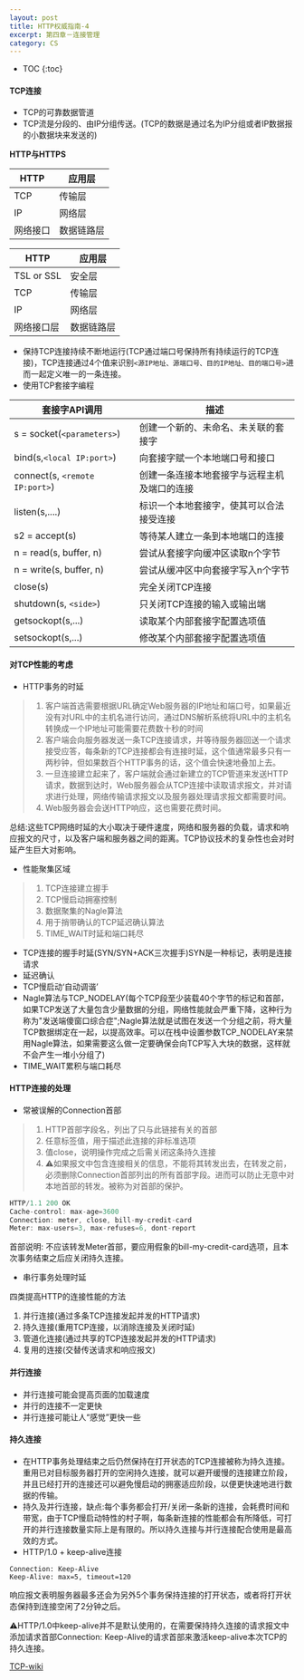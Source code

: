 ```yaml
---
layout: post
title: HTTP权威指南-4
excerpt: 第四章－连接管理
category: CS
---
```


* TOC
{:toc}

#### TCP连接
- TCP的可靠数据管道
- TCP流是分段的、由IP分组传送。(TCP的数据是通过名为IP分组或者IP数据报的小数据块来发送的)

**HTTP与HTTPS**

HTTP | 应用层|
-----|------|
TCP|  传输层|
IP|网络层|
网络接口|数据链路层|

HTTP| 应用层|
----|------|
TSL or SSL|安全层|
TCP|传输层|
IP|网络层|
网络接口层|数据链路层|

- 保持TCP连接持续不断地运行(TCP通过端口号保持所有持续运行的TCP连接)，TCP连接通过4个值来识别`<源IP地址、源端口号、目的IP地址、目的端口号>`进而一起定义唯一的一条连接。
- 使用TCP套接字编程

套接字API调用 |描述|
------------|----|
s = socket(`<parameters>`)|创建一个新的、未命名、未关联的套接字|
bind(s,`<local IP:port>`)|向套接字赋一个本地端口号和接口|
connect(s, `<remote IP:port>`)|创建一条连接本地套接字与远程主机及端口的连接|
listen(s,....)|标识一个本地套接字，使其可以合法接受连接|
s2 = accept(s)|等待某人建立一条到本地端口的连接|
n = read(s, buffer, n)|尝试从套接字向缓冲区读取n个字节|
n = write(s, buffer, n)|尝试从缓冲区中向套接字写入n个字节|
close(s)|完全关闭TCP连接|
shutdown(s, `<side>`)|只关闭TCP连接的输入或输出端|
getsockopt(s,...)|读取某个内部套接字配置选项值|
setsockopt(s,...)|修改某个内部套接字配置选项值|

#### 对TCP性能的考虑
- HTTP事务的时延
> 1. 客户端首选需要根据URL确定Web服务器的IP地址和端口号，如果最近没有对URL中的主机名进行访问，通过DNS解析系统将URL中的主机名转换成一个IP地址可能需要花费数十秒的时间
> 2. 客户端会向服务器发送一条TCP连接请求，并等待服务器回送一个请求接受应答，每条新的TCP连接都会有连接时延，这个值通常最多只有一两秒钟，但如果数百个HTTP事务的话，这个值会快速地叠加上去。
> 3. 一旦连接建立起来了，客户端就会通过新建立的TCP管道来发送HTTP请求，数据到达时，Web服务器会从TCP连接中读取请求报文，并对请求进行处理，网络传输请求报文以及服务器处理请求报文都需要时间。
> 4. Web服务器会会送HTTP响应，这也需要花费时间。

总结:这些TCP网络时延的大小取决于硬件速度，网络和服务器的负载，请求和响应报文的尺寸，以及客户端和服务器之间的距离。TCP协议技术的复杂性也会对时延产生巨大对影响。
- 性能聚集区域
> 1. TCP连接建立握手
> 2. TCP慢启动拥塞控制
> 3. 数据聚集的Nagle算法
> 4. 用于捎带确认的TCP延迟确认算法
> 5. TIME_WAIT时延和端口耗尽

- TCP连接的握手时延(SYN/SYN+ACK三次握手)SYN是一种标记，表明是连接请求
- 延迟确认
- TCP慢启动‘自动调谐’
- Nagle算法与TCP_NODELAY(每个TCP段至少装载40个字节的标记和首部，如果TCP发送了大量包含少量数据的分组，网络性能就会严重下降，这种行为称为"发送端傻窗口综合症";Nagle算法就是试图在发送一个分组之前，将大量TCP数据绑定在一起，以提高效率。可以在栈中设置参数TCP_NODELAY来禁用Nagle算法，如果需要这么做一定要确保会向TCP写入大块的数据，这样就不会产生一堆小分组了)
- TIME_WAIT累积与端口耗尽

#### HTTP连接的处理
- 常被误解的Connection首部
> 1. HTTP首部字段名，列出了只与此链接有关的首部
> 2. 任意标签值，用于描述此连接的非标准选项
> 3. 值close，说明操作完成之后需关闭这条持久连接
> 4. ⚠️如果报文中包含连接相关的信息，不能将其转发出去，在转发之前，必须删除Connection首部列出的所有首部字段。进而可以防止无意中对本地首部的转发。被称为对首部的保护。

```js
HTTP/1.1 200 OK
Cache-control: max-age=3600
Connection: meter, close, bill-my-credit-card
Meter: max-users=3, max-refuses=6, dont-report
```

首部说明: 不应该转发Meter首部，要应用假象的bill-my-credit-card选项，且本次事务结束之后应关闭持久连接。

- 串行事务处理时延

四类提高HTTP的连接性能的方法
1. 并行连接(通过多条TCP连接发起并发的HTTP请求)
2. 持久连接(重用TCP连接，以消除连接及关闭时延)
3. 管道化连接(通过共享的TCP连接发起并发的HTTP请求)
4. 复用的连接(交替传送请求和响应报文)

#### 并行连接
- 并行连接可能会提高页面的加载速度
- 并行的连接不一定更快
- 并行连接可能让人“感觉”更快一些

#### 持久连接
- 在HTTP事务处理结束之后仍然保持在打开状态的TCP连接被称为持久连接。重用已对目标服务器打开的空闲持久连接，就可以避开缓慢的连接建立阶段，并且已经打开的连接还可以避免慢启动的拥塞适应阶段，以便更快速地进行数据的传输。
- 持久及并行连接，缺点:每个事务都会打开/关闭一条新的连接，会耗费时间和带宽，由于TCP慢启动特性的村子啊，每条新连接的性能都会有所降低，可打开的并行连接数量实际上是有限的。所以持久连接与并行连接配合使用是最高效的方式。
- HTTP/1.0 + keep-alive连接

```
Connection: Keep-Alive
Keep-Alive: max=5, timeout=120
```

响应报文表明服务器最多还会为另外5个事务保持连接的打开状态，或者将打开状态保持到连接空闲了2分钟之后。

⚠️HTTP/1.0中keep-alive并不是默认使用的，在需要保持持久连接的请求报文中添加请求首部Connection: Keep-Alive的请求首部来激活keep-alive本次TCP的持久连接。







[TCP-wiki](https://en.wikipedia.org/wiki/TCP)
